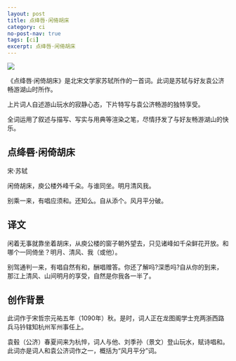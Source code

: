```yaml
---
layout: post
title: 点绛唇·闲倚胡床
category: ci
no-post-nav: true
tags: [ci]
excerpt: 点绛唇·闲倚胡床
---
```


![](https://img0.baidu.com/it/u=2315126999,3653349638&fm=26&fmt=auto&gp=0.jpg) 

《点绛唇·闲倚胡床》是北宋文学家苏轼所作的一首词。此词是苏轼与好友袁公济畅游湖山时所作。

上片词人自述游山玩水的寂静心态，下片特写与袁公济畅游的独特享受。

全词运用了叙述与描写、写实与用典等渲染之笔，尽情抒发了与好友畅游湖山的快乐。

## 点绛唇·闲倚胡床

宋·苏轼

闲倚胡床，庾公楼外峰千朵。与谁同坐。明月清风我。

别乘一来，有唱应须和。还知么。自从添个。风月平分破。

## 译文

闲着无事就靠坐着胡床，从庾公楼的窗子朝外望去，只见诸峰如千朵鲜花开放。和哪个一同倚坐？明月、清风、我（或他）。

别驾通判一来，有唱自然有和，酬唱赠答。你还了解吗?深悉吗?自从你的到来，那江上清风、山间明月的享受，自然是你我各一半了。

## 创作背景

此词作于宋哲宗元祐五年（1090年）秋。是时，词人正在龙图阁学士充两浙西路兵马钤辖知杭州军州事任上。

袁毂（公济）春夏间来为杭悴，词人与他、刘季孙（景文）登山玩水，赋诗唱和。此词亦是词人和袁公济词作之一，概括为“风月平分”词。